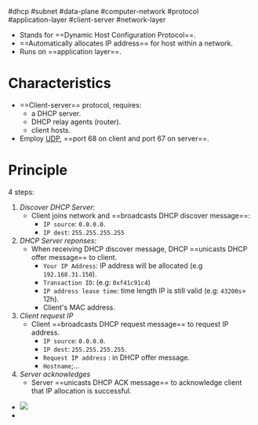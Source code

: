 #dhcp #subnet #data-plane #computer-network #protocol  
#application-layer  #client-server #network-layer 

- Stands for ==Dynamic Host Configuration Protocol==.
- ==Automatically allocates IP address== for host within a network.
- Runs on ==application layer==.
# Characteristics
 - ==Client-server== protocol, requires:
	- a DHCP server.
	- DHCP relay agents (router).
	- client hosts.
- Employ [UDP](UDP.md), ==port 68 on client and port 67 on server==.
# Principle
4 steps:
1. *Discover DHCP Server*:
	 - Client joins network and ==broadcasts DHCP discover message==:
		 - `IP source`: `0.0.0.0`.
		 - `IP dest`: `255.255.255.255`
2. *DHCP Server reponses*:
	- When receiving DHCP discover message, DHCP ==unicasts DHCP offer message== to client.
		- `Your IP Address`: IP address will be allocated (e.g `192.168.31.150`).
		- `Transaction ID`: (e.g: `0xf41c91c4`)
		- `IP address lease time`: time length IP is still valid (e.g: `43200s`= 12h).
		- Client's MAC address.
3. *Client request IP*
	- Client ==broadcasts DHCP request message== to request IP address.
		- `IP source`: `0.0.0.0`.
		- `IP dest`: `255.255.255.255`.
		- `Request IP address` : in DHCP offer message.
		- `Hostname`;...
4. *Server acknowledges*
	- Server ==unicasts DHCP ACK message== to acknowledge client that IP allocation is successful.
- ![](Pasted%20image%2020240522151346.png)
- 





